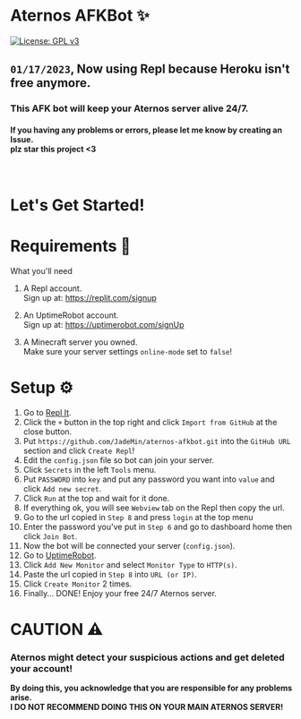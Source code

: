# Aternos AFKBot ✨  
[![License: GPL v3](https://img.shields.io/badge/License-GPLv3-blue.svg)](/LICENSE)  
## `01/17/2023`, Now using Repl because Heroku isn't free anymore.
### This AFK bot will keep your Aternos server alive 24/7.
#### If you having any problems or errors, please let me know by creating an Issue.<br/>plz star this project <3
<br/>

# Let's Get Started!
# Requirements 🎒
What you'll need

1. A Repl account.  
	Sign up at: https://replit.com/signup

2. An UptimeRobot account.  
	Sign up at: https://uptimerobot.com/signUp

2. A Minecraft server you owned.  
	Make sure your server settings ``online-mode`` set to ``false``!


# Setup ⚙
1. Go to [Repl It](https://replit.com/).
2. Click the `+` button in the top right and click `Import from GitHub` at the close button.
3. Put `https://github.com/JadeMin/aternos-afkbot.git` into the `GitHub URL` section and click `Create Repl`!
4. Edit the `config.json` file so bot can join your server.
5. Click `Secrets` in the left `Tools` menu.
6. Put `PASSWORD` into `key` and put any password you want into `value` and click `Add new secret`.
7. Click `Run` at the top and wait for it done.
8. If everything ok, you will see `Webview` tab on the Repl then copy the url.
9. Go to the url copied in `Step 8` and press `login` at the top menu
10. Enter the password you've put in `Step 6` and go to dashboard home then click `Join Bot`.
11. Now the bot will be connected your server (`config.json`).
12. Go to [UptimeRobot](https://uptimerobot.com/dashboard).
13. Click `Add New Monitor` and select `Monitor Type` to `HTTP(s)`.
14. Paste the url copied in `Step 8` into `URL (or IP)`.
15. Click `Create Monitor` 2 times.
16. Finally... DONE! Enjoy your free 24/7 Aternos server.


# CAUTION ⚠
### Aternos might detect your suspicious actions and get deleted your account!  
**By doing this, you acknowledge that you are responsible for any problems arise.**  
**I DO NOT RECOMMEND DOING THIS ON YOUR MAIN ATERNOS SERVER!**
